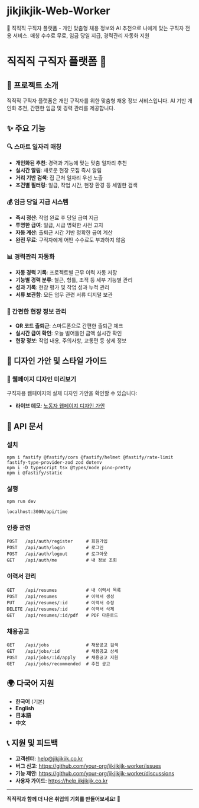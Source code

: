 # jikjikjik-Web-Worker
👥 직직직 구직자 플랫폼 - 개인 맞춤형 채용 정보와 AI 추천으로 나에게 맞는 구직자 전용 서비스. 매칭 수수료 무료, 임금 당일 지급, 경력관리 자동화 지원

# 직직직 구직자 플랫폼 👥

## 🎯 프로젝트 소개

직직직 구직자 플랫폼은 개인 구직자를 위한 맞춤형 채용 정보 서비스입니다. 
AI 기반 개인화 추천, 간편한 임금 및 경력 관리를 제공합니다.

## ✨ 주요 기능

### 🔍 스마트 일자리 매칭
- **개인화된 추천**: 경력과 기능에 맞는 맞춤 일자리 추천
- **실시간 알림**: 새로운 현장 모집 즉시 알림
- **거리 기반 검색**: 집 근처 일자리 우선 노출
- **조건별 필터링**: 일급, 작업 시간, 현장 환경 등 세밀한 검색

### 💰 임금 당일 지급 시스템
- **즉시 정산**: 작업 완료 후 당일 급여 지급
- **투명한 급여**: 일급, 시급 명확한 사전 고지
- **자동 계산**: 출퇴근 시간 기반 정확한 급여 계산
- **완전 무료**: 구직자에게 어떤 수수료도 부과하지 않음

### 📊 경력관리 자동화
- **자동 경력 기록**: 프로젝트별 근무 이력 자동 저장
- **기능별 경력 분류**: 철근, 형틀, 조적 등 세부 기능별 관리
- **성과 기록**: 현장 평가 및 작업 성과 누적 관리
- **서류 보관함**: 모든 업무 관련 서류 디지털 보관

### 📱 간편한 현장 정보 관리
- **QR 코드 출퇴근**: 스마트폰으로 간편한 출퇴근 체크
- **실시간 급여 확인**: 오늘 벌어들인 금액 실시간 확인
- **현장 정보**: 작업 내용, 주의사항, 교통편 등 상세 정보
## 🎨 디자인 가안 및 스타일 가이드

### 📱 웹페이지 디자인 미리보기
구직자용 웹페이지의 실제 디자인 가안을 확인할 수 있습니다:
- **라이브 데모**: [노동자 웹페이지 디자인 가안](https://claude.ai/public/artifacts/1039dd88-b56a-47b2-807f-8340a02dfaac)

## 📖 API 문서

### 설치
```
npm i fastify @fastify/cors @fastify/helmet @fastify/rate-limit fastify-type-provider-zod zod dotenv
npm i -D typescript tsx @types/node pino-pretty
npm i @fastify/static
```

### 싫행
```
npm run dev

localhost:3000/api/time
```


### 인증 관련
```
POST   /api/auth/register     # 회원가입
POST   /api/auth/login        # 로그인
POST   /api/auth/logout       # 로그아웃
GET    /api/auth/me           # 내 정보 조회
```

### 이력서 관리
```
GET    /api/resumes           # 내 이력서 목록
POST   /api/resumes           # 이력서 생성
PUT    /api/resumes/:id       # 이력서 수정
DELETE /api/resumes/:id       # 이력서 삭제
GET    /api/resumes/:id/pdf   # PDF 다운로드
```

### 채용공고
```
GET    /api/jobs              # 채용공고 검색
GET    /api/jobs/:id          # 채용공고 상세
POST   /api/jobs/:id/apply    # 채용공고 지원
GET    /api/jobs/recommended  # 추천 공고
```

## 🌍 다국어 지원

- **한국어** (기본)
- **English**
- **日本語**
- **中文**

## 📞 지원 및 피드백

- **고객센터**: help@jikjikjik.co.kr
- **버그 신고**: https://github.com/your-org/jikjikjik-worker/issues
- **기능 제안**: https://github.com/your-org/jikjikjik-worker/discussions
- **사용자 가이드**: https://help.jikjikjik.co.kr

---

**직직직과 함께 더 나은 취업의 기회를 만들어보세요! 🚀**
